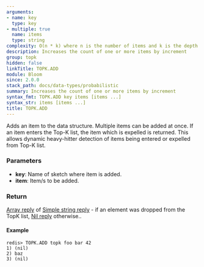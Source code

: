 ```yaml
---
arguments:
- name: key
  type: key
- multiple: true
  name: items
  type: string
complexity: O(n * k) where n is the number of items and k is the depth
description: Increases the count of one or more items by increment
group: topk
hidden: false
linkTitle: TOPK.ADD
module: Bloom
since: 2.0.0
stack_path: docs/data-types/probabilistic
summary: Increases the count of one or more items by increment
syntax_fmt: TOPK.ADD key items [items ...]
syntax_str: items [items ...]
title: TOPK.ADD
---
```


Adds an item to the data structure. 
Multiple items can be added at once.
If an item enters the Top-K list, the item which is expelled is returned.
This allows dynamic heavy-hitter detection of items being entered or expelled from Top-K list. 

### Parameters

* **key**: Name of sketch where item is added.
* **item**: Item/s to be added.

### Return

[Array reply](/docs/reference/protocol-spec#arrays) of [Simple string reply](/docs/reference/protocol-spec#simple-strings) - if an element was dropped from the TopK list, [Nil reply](/docs/reference/protocol-spec#bulk-strings) otherwise..

#### Example

```
redis> TOPK.ADD topk foo bar 42
1) (nil)
2) baz
3) (nil)
```